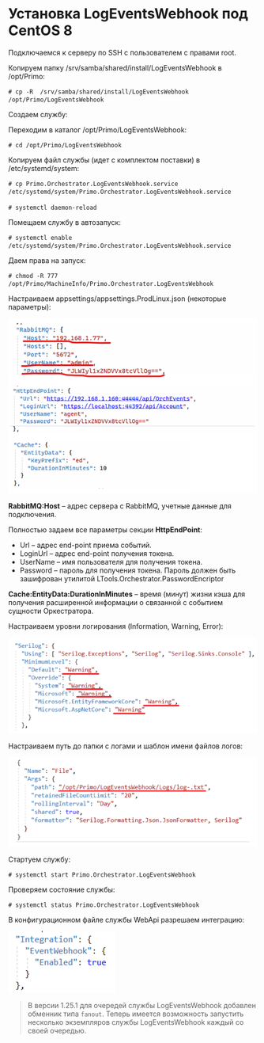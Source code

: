 # Установка LogEventsWebhook под CentOS 8

Подключаемся к серверу по SSH с пользователем с правами root. 

Копируем папку /srv/samba/shared/install/LogEventsWebhook в /opt/Primo:
```
# cp -R  /srv/samba/shared/install/LogEventsWebhook /opt/Primo/LogEventsWebhook
```
Создаем службу:

Переходим в каталог /opt/Primo/LogEventsWebhook:
```
# cd /opt/Primo/LogEventsWebhook
```
Копируем файл службы (идет с комплектом поставки) в /etc/systemd/system:
```
# cp Primo.Orchestrator.LogEventsWebhook.service /etc/systemd/system/Primo.Orchestrator.LogEventsWebhook.service

# systemctl daemon-reload
```
Помещаем службу в автозапуск:
```
# systemctl enable /etc/systemd/system/Primo.Orchestrator.LogEventsWebhook.service
```	
Даем права на запуск:
```
# chmod -R 777 /opt/Primo/MachineInfo/Primo.Orchestrator.LogEventsWebhook
```
Настраиваем appsettings/appsettings.ProdLinux.json (некоторые параметры):

![](../../../../orchestrator-new/resources/install/linux/additional-components-linux/logevents-1.PNG)

**RabbitMQ:Host** – адрес сервера с RabbitMQ, учетные данные для подключения.

Полностью задаем все параметры секции **HttpEndPoint**:  
* Url – адрес end-point приема событий.  
* LoginUrl – адрес end-point получения токена.  
* UserName – имя пользователя для получения токена.  
* Password – пароль для получения токена. Пароль должен быть зашифрован утилитой LTools.Orchestrator.PasswordEncriptor  

**Cache:EntityData:DurationInMinutes** – время (минут) жизни кэша для получения расширенной информации о связанной с событием сущности Оркестратора.

Настраиваем уровни логирования (Information, Warning, Error):

![](../../../../orchestrator-new/resources/install/linux/additional-components-linux/logevents-2.PNG)

Настраиваем путь до папки с логами и шаблон имени файлов логов:

![](../../../../orchestrator-new/resources/install/linux/additional-components-linux/logevents-3.PNG)

Стартуем службу:
```
# systemctl start Primo.Orchestrator.LogEventsWebhook
```
Проверяем состояние службы:
```
# systemctl status Primo.Orchestrator.LogEventsWebhook
```
В конфигурационном файле службы WebApi разрешаем интеграцию:

![](../../../../orchestrator-new/resources/install/linux/additional-components-linux/logevents-4.PNG)

> В версии 1.25.1 для очередей службы LogEventsWebhook добавлен обменник типа `fanout`. Теперь имеется возможность запустить несколько экземпляров службы LogEventsWebhook каждый со своей очередью.
